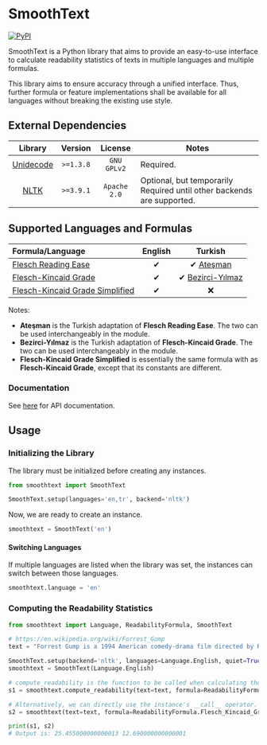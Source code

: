 # SmoothText

[![PyPI](https://img.shields.io/pypi/v/smoothtext.svg)](https://pypi.org/project/smoothtext/)

SmoothText is a Python library that aims to provide an easy-to-use interface to calculate readability statistics of
texts in multiple languages and multiple formulas.

This library aims to ensure accuracy through a unified interface. Thus, further formula or feature implementations shall
be available for all languages without breaking the existing use style.

## External Dependencies

|                     Library                      |  Version  |   License    | Notes                                                                  |
|:------------------------------------------------:|:---------:|:------------:|------------------------------------------------------------------------|
| [Unidecode](https://pypi.org/project/Unidecode/) | `>=1.3.8` | `GNU GPLv2`  | Required.                                                              |
|          [NLTK](https://www.nltk.org/)           | `>=3.9.1` | `Apache 2.0` | Optional, but temporarily Required until other backends are supported. |

## Supported Languages and Formulas

| Formula/Language                                                                                                                                                                                                                             | English |                                                                                                                                Turkish                                                                                                                                |
|:---------------------------------------------------------------------------------------------------------------------------------------------------------------------------------------------------------------------------------------------|:-------:|:---------------------------------------------------------------------------------------------------------------------------------------------------------------------------------------------------------------------------------------------------------------------:|
| [Flesch Reading Ease](https://scholar.google.com/scholar?as_sdt=0%2C5&q=A+New+Readability+Yardstick+R+Flesch&btnG=)                                                                                                                          |    ✔    |                                                          ✔ [Ateşman](https://scholar.google.com/scholar?as_sdt=0%2C5&q=T%C3%BCrk%C3%A7ede+Okunabilirli%C4%9Fin+%C3%96l%C3%A7%C3%BClmesi+Ate%C5%9Fman&btnG=)                                                           |
| [Flesch-Kincaid Grade](https://scholar.google.com/scholar?as_sdt=0%2C5&q=Derivation+of+new+readability+formulas+%28automated+readability+index%2C+fog+count+and+flesch+reading+ease+formula%29+for+navy+enlisted+personnel&btnG=)            |    ✔    | ✔ [Bezirci-Yılmaz](https://scholar.google.com/scholar?as_sdt=0%2C5&q=Metinlerin+okunabilirli%C4%9Finin+%C3%B6l%C3%A7%C3%BClmesi+%C3%BCzerine+bir+yazilim+k%C3%BCt%C3%BCphanesi+ve+T%C3%BCrk%C3%A7e+i%C3%A7in+yeni+bir+okunabilirlik+%C3%B6l%C3%A7%C3%BCt%C3%BC&btnG=) |
| [Flesch-Kincaid Grade Simplified](https://scholar.google.com/scholar?as_sdt=0%2C5&q=Derivation+of+new+readability+formulas+%28automated+readability+index%2C+fog+count+and+flesch+reading+ease+formula%29+for+navy+enlisted+personnel&btnG=) |    ✔    |                                                                                                                                   ❌                                                                                                                                   |

Notes:

- **Ateşman** is the Turkish adaptation of **Flesch Reading Ease**. The two can be used interchangeably in the module.
- **Bezirci-Yılmaz** is the Turkish adaptation of **Flesch-Kincaid Grade**. The two can be used interchangeably in the
  module.
- **Flesch-Kincaid Grade Simplified** is essentially the same formula with as **Flesch-Kincaid Grade**, except that its
  constants are different.

### Documentation

See [here](https://smoothtext.tugrulgungor.me/) for API documentation.

## Usage

### Initializing the Library

The library must be initialized before creating any instances.

```python
from smoothtext import SmoothText

SmoothText.setup(languages='en,tr', backend='nltk')
```

Now, we are ready to create an instance.

```python
smoothtext = SmoothText('en')
```

#### Switching Languages

If multiple languages are listed when the library was set, the instances can switch between those languages.

```python
smoothtext.language = 'en'
```

### Computing the Readability Statistics

```python
from smoothtext import Language, ReadabilityFormula, SmoothText

# https://en.wikipedia.org/wiki/Forrest_Gump
text = "Forrest Gump is a 1994 American comedy-drama film directed by Robert Zemeckis."

SmoothText.setup(backend='nltk', languages=Language.English, quiet=True)
smoothtext = SmoothText(Language.English)

# compute_readability is the function to be called when calculating the readability score of a text.
s1 = smoothtext.compute_readability(text=text, formula=ReadabilityFormula.Flesch_Reading_Ease)

# Alternatively, we can directly use the instance's __call__ operator.
s2 = smoothtext(text=text, formula=ReadabilityFormula.Flesch_Kincaid_Grade)

print(s1, s2)
# Output is: 25.455000000000013 12.690000000000001
```
